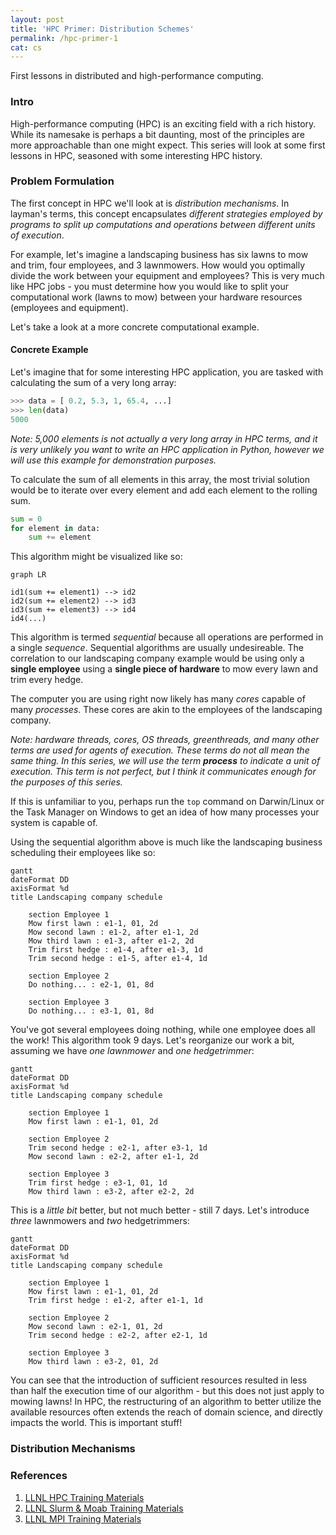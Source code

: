 ```yaml
---
layout: post
title: 'HPC Primer: Distribution Schemes'
permalink: /hpc-primer-1
cat: cs
---
```


First lessons in distributed and high-performance computing.

<!-- {% include disclaimer.html %} -->

### Intro

High-performance computing (HPC) is an exciting field with a rich history.
While its namesake is perhaps a bit daunting, most of the principles are more approachable than one might expect.
This series will look at some first lessons in HPC, seasoned with some interesting HPC history.

### Problem Formulation

The first concept in HPC we'll look at is *distribution mechanisms*.
In layman's terms, this concept encapsulates *different strategies employed by
programs to split up computations and operations between different units of execution*.

For example, let's imagine a landscaping business has six lawns to mow and trim, four employees, and 3 lawnmowers.
How would you optimally divide the work between your equipment and employees?
This is very much like HPC jobs - you must determine how you would like to split
your computational work (lawns to mow) between your hardware resources (employees and equipment).

Let's take a look at a more concrete computational example.

#### Concrete Example

Let's imagine that for some interesting HPC application, you are tasked with
calculating the sum of a very long array:

```python
>>> data = [ 0.2, 5.3, 1, 65.4, ...]
>>> len(data)
5000
```

*Note: 5,000 elements is not actually a very long array in HPC terms, and it is
very unlikely you want to write an HPC application in Python, however we will
use this example for demonstration purposes.*

To calculate the sum of all elements in this array, the most trivial solution
would be to iterate over every element and add each element to the rolling sum.

```python
sum = 0
for element in data:
    sum += element
```

This algorithm might be visualized like so:

```mermaid!
graph LR

id1(sum += element1) --> id2
id2(sum += element2) --> id3
id3(sum += element3) --> id4
id4(...)
```

This algorithm is termed *sequential* because all operations are performed in a
single *sequence*.
Sequential algorithms are usually undesireable.
The correlation to our landscaping company example would be using only a **single
employee** using a **single piece of hardware** to mow every lawn and trim every hedge.

The computer you are using right now likely has many *cores* capable of many *processes*.
These cores are akin to the employees of the landscaping company.

*Note: hardware threads, cores, OS threads, greenthreads, and many other terms
are used for agents of execution. These terms do not all mean the same thing.
In this series, we will use the term **process** to indicate a unit of execution.
This term is not perfect, but I think it communicates enough for the purposes of
this series.*

If this is unfamiliar to you, perhaps run the `top` command on Darwin/Linux or
the Task Manager on Windows to get an idea of how many processes your system is
capable of.

Using the sequential algorithm above is much like the landscaping business
scheduling their employees like so:

```mermaid!
gantt
dateFormat DD
axisFormat %d
title Landscaping company schedule

    section Employee 1
    Mow first lawn : e1-1, 01, 2d
    Mow second lawn : e1-2, after e1-1, 2d
    Mow third lawn : e1-3, after e1-2, 2d
    Trim first hedge : e1-4, after e1-3, 1d
    Trim second hedge : e1-5, after e1-4, 1d

    section Employee 2
    Do nothing... : e2-1, 01, 8d

    section Employee 3
    Do nothing... : e3-1, 01, 8d
```

You've got several employees doing nothing, while one employee does all
the work!
This algorithm took 9 days.
Let's reorganize our work a bit, assuming we have *one lawnmower* and *one
hedgetrimmer*:

```mermaid!
gantt
dateFormat DD
axisFormat %d
title Landscaping company schedule

    section Employee 1
    Mow first lawn : e1-1, 01, 2d

    section Employee 2
    Trim second hedge : e2-1, after e3-1, 1d
    Mow second lawn : e2-2, after e1-1, 2d

    section Employee 3
    Trim first hedge : e3-1, 01, 1d
    Mow third lawn : e3-2, after e2-2, 2d
```

This is a *little bit* better, but not much better - still 7 days.
Let's introduce *three* lawnmowers and *two* hedgetrimmers:

```mermaid!
gantt
dateFormat DD
axisFormat %d
title Landscaping company schedule

    section Employee 1
    Mow first lawn : e1-1, 01, 2d
    Trim first hedge : e1-2, after e1-1, 1d

    section Employee 2
    Mow second lawn : e2-1, 01, 2d
    Trim second hedge : e2-2, after e2-1, 1d

    section Employee 3
    Mow third lawn : e3-2, 01, 2d
```

You can see that the introduction of sufficient resources resulted in less than
half the execution time of our algorithm - but this does not just apply to
mowing lawns!
In HPC, the restructuring of an algorithm to better utilize the available resources
often extends the reach of domain science, and directly impacts the world.
This is important stuff!

### Distribution Mechanisms

### References

1. [LLNL HPC Training Materials](https://hpc.llnl.gov/training/tutorials/introduction-parallel-computing-tutorial)
1. [LLNL Slurm & Moab Training Materials](https://computing.llnl.gov/tutorials/moab/)
1. [LLNL MPI Training Materials](https://computing.llnl.gov/tutorials/mpi/)
